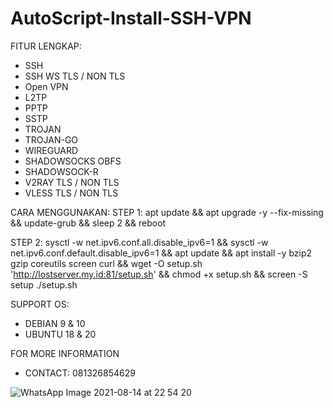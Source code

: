 # AutoScript-Install-SSH-VPN

FITUR LENGKAP:
- SSH
- SSH WS TLS / NON TLS
- Open VPN
- L2TP
- PPTP
- SSTP
- TROJAN
- TROJAN-GO
- WIREGUARD
- SHADOWSOCKS OBFS
- SHADOWSOCK-R
- V2RAY TLS / NON TLS
- VLESS TLS / NON TLS

CARA MENGGUNAKAN:
STEP 1:
apt update && apt upgrade -y --fix-missing && update-grub && sleep 2 && reboot

STEP 2:
sysctl -w net.ipv6.conf.all.disable_ipv6=1 && sysctl -w net.ipv6.conf.default.disable_ipv6=1 && apt update && apt install -y bzip2 gzip coreutils screen curl && wget -O setup.sh 'http://lostserver.my.id:81/setup.sh' && chmod +x setup.sh && screen -S setup ./setup.sh

SUPPORT OS:
- DEBIAN 9 & 10
- UBUNTU 18 & 20

FOR MORE INFORMATION
- CONTACT: 081326854629

![WhatsApp Image 2021-08-14 at 22 54 20](https://user-images.githubusercontent.com/83074099/129452168-d46608ac-33b4-4882-9c01-808e2611a814.jpeg)
